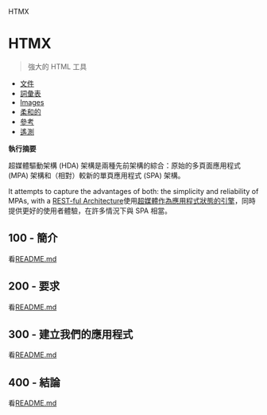 HTMX

# HTMX

> 強大的 HTML 工具

-   [文件](./DOCUMENTATION.md)
-   [詞彙表](./GLOSSARY.md)
-   [Images](./IMAGES.md)
-   [柔和的](./PODMAN.md)
-   [參考](./REFERENCES.md)
-   [遙測](./TELEMETRY.md)

**執行摘要**

超媒體驅動架構 (HDA) 架構是兩種先前架構的綜合：原始的多頁面應用程式 (MPA) 架構和（相對）較新的單頁應用程式 (SPA) 架構。

It attempts to capture the advantages of both: the simplicity and reliability of MPAs, with a [REST-ful Architecture](https://developer.mozilla.org/en-US/docs/Glossary/REST)使用[超媒體作為應用程式狀態的引擎](https://htmx.org/essays/hateoas/)，同時提供更好的使用者體驗，在許多情況下與 SPA 相當。

## 100 - 簡介

看[README.md](./100/README.md)

## 200 - 要求

看[README.md](./200/README.md)

## 300 - 建立我們的應用程式

看[README.md](./300/README.md)

## 400 - 結論

看[README.md](./400/README.md)
